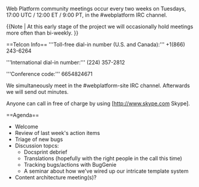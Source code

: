Web Platform community meetings occur every two weeks on Tuesdays, 17:00 UTC / 12:00 ET / 9:00 PT, in the #webplatform IRC channel. 

{{Note | At this early stage of the project we will occasionally hold meetings more often than bi-weekly. }}

==Telcon Info==
'''Toll-free dial-in number (U.S. and Canada):''' +1(866) 243-6264 

'''International dial-in number:''' (224) 357-2812

'''Conference code:''' 6654824671 

We simultaneously meet in the #webplatform-site IRC channel. Afterwards we will send out minutes.

Anyone can call in free of charge by using [http://www.skype.com Skype].

==Agenda==
<ul>
<li> Welcome
<li> Review of last week's action items
<li> Triage of new bugs
<li> Discussion topcs:
<ul>
<li>Docsprint debrief
<li>Translations (hopefully with the right people in the call this time)
<li>Tracking bugs/actions with BugGenie
<li>A seminar about how we've wired up our intricate template system
</ul>
<li>Content architecture meeting(s)?</li>
</ul>